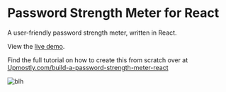 # Password Strength Meter for React
A user-friendly password strength meter, written in React.

View the [live demo](https://warm-garden-25373.herokuapp.com/).

Find the full tutorial on how to create this from scratch over at [Upmostly.com/build-a-password-strength-meter-react](https://upmostly.com/build-a-password-strength-meter-react)

![blh](https://upmostly.com/wp-content/uploads/password-strength-meter-1.gif)
